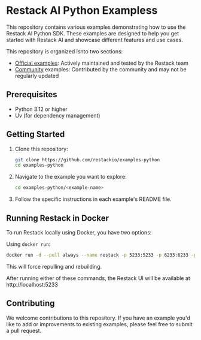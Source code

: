 # Restack AI Python Exampless

This repository contains various examples demonstrating how to use the Restack AI Python SDK. These examples are designed to help you get started with Restack AI and showcase different features and use cases.

This repository is organized isnto two sections:

- [Official examples](/): Actively maintained and tested by the Restack team
- [Community](/community) examples: Contributed by the community and may not be regularly updated

## Prerequisites

- Python 3.12 or higher
- Uv (for dependency management)

## Getting Started

1. Clone this repository:

   ```bash
   git clone https://github.com/restackio/examples-python
   cd examples-python
   ```

2. Navigate to the example you want to explore:

   ```bash
   cd examples-python/<example-name>
   ```

3. Follow the specific instructions in each example's README file.

## Running Restack in Docker

To run Restack locally using Docker, you have two options:

Using `docker run`:

```bash
docker run -d --pull always --name restack -p 5233:5233 -p 6233:6233 -p 7233:7233 -p 9233:9233 ghcr.io/restackio/restack:main
```

This will force repulling and rebuilding.

After running either of these commands, the Restack UI will be available at http://localhost:5233

## Contributing

We welcome contributions to this repository. If you have an example you'd like to add or improvements to existing examples, please feel free to submit a pull request.
